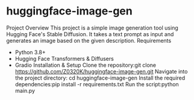 # huggingface-image-gen
Project Overview
This project is a simple image generation tool using Hugging Face's Stable Diffusion. It takes a text prompt as input and generates an image based on the given description.
Requirements
- Python 3.8+
- Hugging Face Transformers & Diffusers
- Gradio
Installation & Setup
Clone the repository:git clone https://github.com/Z0320K/huggingface-image-gen.git
Navigate into the project directory: cd huggingface-image-gen
Install the required dependencies:pip install -r requirements.txt
Run the script:python main.py
